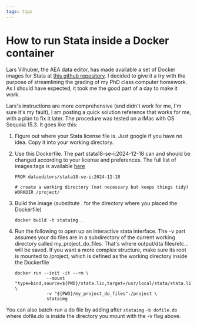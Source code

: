 ```yaml
---
tags: tips
---
```

# How to run Stata inside a Docker container

Lars Vilhuber, the AEA data editor, has made available a set of Docker images for Stata at [this github repository](https://github.com/AEADataEditor/docker-stata?tab=readme-ov-file). I decided to give it a try with the purpose of streamlining the grading of my PhD class computer homework. As I should have expected, it took me the good part of a day to make it work. 

Lars's instructions are more comprehensive (and didn't work for me, I'm sure it's my fault),  I am posting a quick solution reference that works for me, with a plan to fix it later. The procedure was tested on a IMac with OS Sequoia 15.3. It goes like this:

1. Figure out where your Stata license file is. Just google if you have no idea. Copy it into your working directory.
2. Use this Dockerfile. The part stata18-se-i:2024-12-18 can and should be changed according to your license and preferences. The full list of images:tags is available [here](https://hub.docker.com/u/dataeditors)

	```
	FROM dataeditors/stata18-se-i:2024-12-18

	# create a working directory (not necessary but keeps things tidy)
	WORKDIR /project/
	```

2. Build the image (substitute . for the directory where you placed the Dockerfile)

	```
	docker build -t stataimg .
	``` 

3. Run the following to open up an interactive stata interface. The -v part assumes your do files are in a subdirectory of the current working directory called my_project_do_files. That's where output/dta files/etc... will be saved. If you want a more complex structure, make sure its root is mounted to /project, which is defined as the working directory inside the Dockerfile

	``` 
	docker run --init -it --rm \
				--mount "type=bind,source=${PWD}/stata.lic,target=/usr/local/stata/stata.lic" \
				-v "${PWD}/my_project_do_files":/project \
				stataimg
	```
You can also batch-run a do file by adding after ```stataimg``` ```-b dofile.do``` where dofile.do is inside the directory you mount with the -v flag above. 

